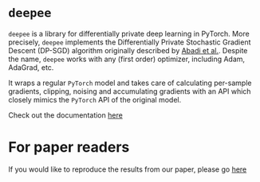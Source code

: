 # `deepee`

`deepee` is a library for differentially private deep learning in PyTorch. More precisely, `deepee` implements the Differentially Private Stochastic Gradient Descent (DP-SGD) algorithm originally described by [Abadi et al.](https://arxiv.org/pdf/1607.00133.pdf). Despite the name, `deepee` works with any (first order) optimizer, including Adam, AdaGrad, etc. 

It wraps a regular `PyTorch` model and takes care of calculating per-sample gradients, clipping, noising and accumulating gradients with an API which closely mimics the `PyTorch` API of the original model.

Check out the documentation [here](http://g-k.ai/deepee/)

# For paper readers
If you would like to reproduce the results from our paper, please go [here](https://github.com/gkaissis/deepee/tree/results)